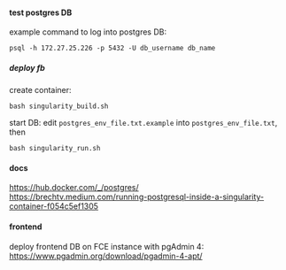 #### test postgres DB

example command to log into postgres DB:
```
psql -h 172.27.25.226 -p 5432 -U db_username db_name
```

##### deploy fb
create container:
```
bash singularity_build.sh
```

start DB:
edit `postgres_env_file.txt.example` into `postgres_env_file.txt`, then
```
bash singularity_run.sh
```

#### docs
https://hub.docker.com/_/postgres/  
https://brechtv.medium.com/running-postgresql-inside-a-singularity-container-f054c5ef1305

#### frontend
deploy frontend DB on FCE instance with pgAdmin 4:  
https://www.pgadmin.org/download/pgadmin-4-apt/
